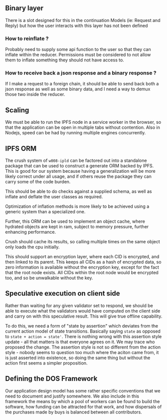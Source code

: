 ## Binary layer

There is a slot designed for this in the continuation Models (ie: Request and Reply) but how the user interacts with this layer has not been defined

### How to reinflate ?

Probably need to supply some api function to the user so that they can inflate within the reducer.
Permissions must be considered to not allow them to inflate something they should not have access to.

### How to receive back a json response and a binary response ?

If I make a request to a foreign chain, it should be able to send back both a json response as well as some binary data, and I need a way to demux those two inside the reducer.

## Scaling

We must be able to run the IPFS node in a service worker in the browser, so that the application can be open in multiple tabs without contention. Also in Nodejs, speed can be had by running multiple engines concurrently.

## IPFS ORM

The crush system of `w008-ipld` can be factored out into a standalone package that can be used to construct a generate ORM backed by IPFS. This is good for our system because having a generalization will be more likely correct under all usage, and if others reuse the package they can carry some of the code burden.

This should be able to do checks against a supplied schema, as well as inflate and deflate the user classes as required.

Optimization of inflation methods is more likely to be achieved using a generic system than a specialized one.

Further, this ORM can be used to implement an object cache, where hydrated objects are kept in ram, subject to memory pressure, further enhancing performance.

Crush should cache its results, so calling multiple times on the same object only loads the cpu initially.

This should support an encryption layer, where each CID is encrypted, and then linked to its parent. This keeps all CIDs as a hash of encrypted data, so zero information is available without the encryption key, except for the fact that the root node exists. All CIDs within the root node would be encrypted too, and so be unwalkable without the key.

## Speculative execution on client side

Rather than waiting for any given validator set to respond, we should be able to execute what the validators would have computed on the client side and carry on with this speculative result. This will give true offline capability.

To do this, we need a form of "state by assertion" which deviates from the current action model of state transitions. Basically saying `state` as opposed to `state + action = state'`. There is nothing wrong with this assertion style update - all that matters is that everyone agrees on it. We may trace who proposed the change. The assertion style is not so different from the action style - nobody seems to question too much where the aciton came from, it is just asserted into existence, so doing the same thing but without the action first seems a simpler proposition.

## Defining the DOS Framework

Our application design model has some rather specific conventions that we need to document and justify somewhere. We also include in this framework the means by which a pool of workers can be found to build the software, how funding can be attracted for that work, and how dispersals of the purchases made by buys is balanced between all contributors.
